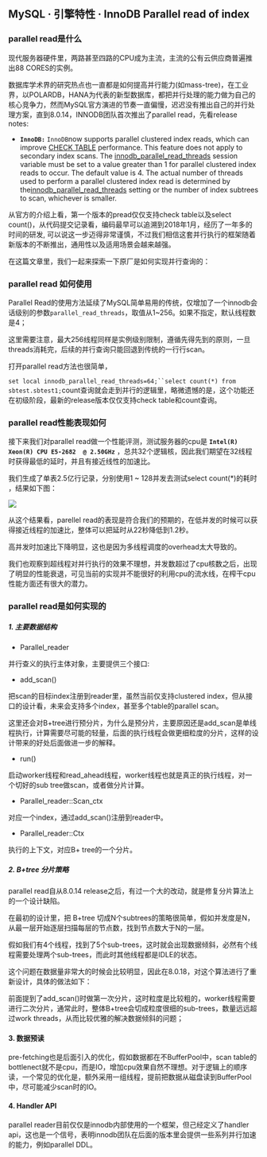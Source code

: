 ## MySQL · 引擎特性 ·  InnoDB Parallel read of index


    
### parallel read是什么


现代服务器硬件里，两路甚至四路的CPU成为主流，主流的公有云供应商普遍推出88 CORES的实例。  


数据库学术界的研究热点也一直都是如何提高并行能力(如mass-tree)，在工业界，以POLARDB，HANA为代表的新型数据库，都把并行处理的能力做为自己的核心竞争力，然而MySQL官方演进的节奏一直偏慢，迟迟没有推出自己的并行处理方案，直到8.0.14，INNODB团队首次推出了parallel read，先看release notes:  


* **`InnoDB:`** `InnoDB`now supports parallel clustered index reads, which can improve [CHECK TABLE][1] performance. This feature does not apply to secondary index scans. The [innodb_parallel_read_threads][2] session variable must be set to a value greater than 1 for parallel clustered index reads to occur. The default value is 4. The actual number of threads used to perform a parallel clustered index read is determined by the[innodb_parallel_read_threads][2] setting or the number of index subtrees to scan, whichever is smaller.
  

从官方的介绍上看，第一个版本的pread仅仅支持check table以及select count()，从代码提交记录看，编码最早可以追溯到2018年1月，经历了一年多的时间的研发, 可以说这一步迈得非常谨慎，不过我们相信这套并行执行的框架随着新版本的不断推出，通用性以及适用场景会越来越强。  


在这篇文章里，我们一起来探索一下原厂是如何实现并行查询的：  

### parallel read 如何使用


Parallel Read的使用方法延续了MySQL简单易用的传统，仅增加了一个innodb会话级别的参数`parallel_read_threads`，取值从1~256。如果不指定，默认线程数是4；  


这里需要注意，最大256线程同样是实例级别限制，遵循先得先到的原则，一旦threads消耗完，后续的并行查询只能回退到传统的一行行scan。  


打开parallel read方法也很简单，  

`set local innodb_parallel_read_threads=64;``select count(*) from sbtest.sbtest1;`count查询就会走到并行的逻辑里，略微遗憾的是，这个功能还在初级阶段，最新的release版本仅仅支持check table和count查询。  

### parallel read性能表现如何


接下来我们对parallel read做一个性能评测，测试服务器的cpu是 **`Intel(R) Xeon(R) CPU E5-2682  @ 2.50GHz`** ，总共32个逻辑核，因此我们期望在32线程时获得最低的延时，并且有接近线性的加速比。  


我们生成了单表2.5亿行记录，分别使用1 ~ 128并发去测试select count(*)的耗时 ，结果如下图：  


![][0]  


从这个结果看，parellel read的表现是符合我们的预期的，在低并发的时候可以获得接近线程的加速比，整体可以把延时从22秒降低到1.2秒。  


高并发时加速比下降明显，这也是因为多线程调度的overhead太大导致的。  


我们也观察到超线程对并行执行的效果不理想，并发数超过了cpu核数之后，出现了明显的性能衰退，可见当前的实现并不能很好的利用cpu的流水线，在榨干cpu性能方面还有很大的潜力。  

### parallel read是如何实现的

##### 1. 主要数据结构


* Parallel_reader  


并行查义的执行主体对象，主要提供三个接口:  


* add_scan()  


把scan的目标index注册到reader里，虽然当前仅支持clustered index，但从接口的设计看，未来会支持多个index，甚至多个table的parallel scan。  


这里还会对B+tree进行预分片，为什么是预分片，主要原因还是add_scan是单线程执行，计算需要尽可能的轻量，后面的执行线程会做更细粒度的分片，这样的设计带来的好处后面做进一步的解释。  

      
* run()  


启动worker线程和read_ahead线程，worker线程也就是真正的执行线程，对一个切好的sub tree做scan，或者做分片计算。  


  
* Parallel_reader::Scan_ctx  


对应一个index，通过add_scan()注册到reader中。  

  
* Parallel_reader::Ctx  


执行的上下文，对应B+ tree的一个分片。  


##### 2. B+tree 分片策略


parallel read自从8.0.14 release之后，有过一个大的改动，就是修复分片算法上的一个设计缺陷。  


在最初的设计里，把 B+tree 切成N个subtrees的策略很简单，假如并发度是N，从最一层开始逐层扫描每层的节点数，找到节点数大于N的一层。  


假如我们有4个线程，找到了5个sub-trees，这时就会出现数据倾斜，必然有个线程需要处理两个sub-trees，而此时其他线程都是IDLE的状态。  


这个问题在数据量非常大的时候会比较明显，因此在8.0.18，对这个算法进行了重新设计，具体的做法如下：  


前面提到了add_scan()时做第一次分片，这时粒度是比较粗的，worker线程需要进行二次分片，通常此时，整体B+tree会切成粒度很细的sub-trees，数量远远超过work threads，从而比较优雅的解决数据倾斜的问题；  

#### 3. 数据预读


pre-fetching也是后面引入的优化，假如数据都在不BufferPool中，scan table的bottlenect就不是cpu，而是IO，增加cpu效果自然不理想。对于逻辑上的顺序读，一个常见的优化是，额外采用一组线程，提前把数据从磁盘读到BufferPool中，尽可能减少scan时的IO。  

#### 4. Handler API


parallel reader目前仅仅是innodb内部使用的一个框架，但己经定义了handler api，这也是一个信号，表明innodb团队在后面的版本里会提供一些系列并行加速的能力，例如parallel DDL。  


[1]: https://dev.mysql.com/doc/refman/8.0/en/check-table.html
[2]: https://dev.mysql.com/doc/refman/8.0/en/innodb-parameters.html#sysvar_innodb_parallel_read_threads
[3]: https://dev.mysql.com/doc/refman/8.0/en/innodb-parameters.html#sysvar_innodb_parallel_read_threads
[0]: http://mysql.taobao.org/monthly/pic/201912/1578033792792-769183d1-6845-433f-8cc9-02272e48c732.png